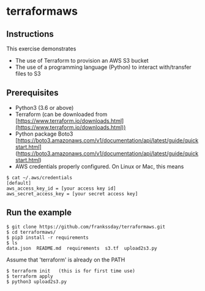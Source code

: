 # terraformaws

## Instructions
This exercise demonstrates
- The use of Terraform to provision an AWS S3 bucket
- The use of a programming language (Python) to interact with/transfer files to S3

## Prerequisites
- Python3 (3.6 or above)
- Terraform  (can be downloaded from [https://www.terraform.io/downloads.html](https://www.terraform.io/downloads.html))
- Python package Boto3 [https://boto3.amazonaws.com/v1/documentation/api/latest/guide/quickstart.html] (https://boto3.amazonaws.com/v1/documentation/api/latest/guide/quickstart.html)
- AWS credentials properly configured. On Linux or Mac, this means
``` 
$ cat ~/.aws/credentials
[default]
aws_access_key_id = [your access key id]
aws_secret_access_key = [your secret access key]
```

## Run the example
```
$ git clone https://github.com/frankssday/terraformaws.git
$ cd terraformaws/
$ pip3 install -r requirements
$ ls
data.json  README.md  requirements  s3.tf  upload2s3.py
```

Assume that 'terraform' is already on the PATH
```
$ terraform init   (this is for first time use)
$ terraform apply
$ python3 upload2s3.py
```

